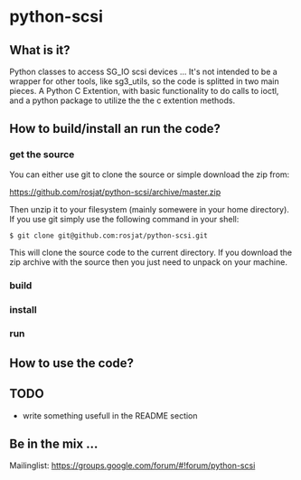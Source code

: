 # python-scsi


## What is it?

Python classes to access SG_IO scsi devices ...
It's not intended to be a wrapper for other tools, like sg3_utils, so the code is splitted in two main pieces. A Python C Extention, with basic functionality to do calls to ioctl, and a python package to utilize the the c extention methods. 

## How to build/install an run the code?

### get the source

You can either use git to clone the source or simple download the zip from:

https://github.com/rosjat/python-scsi/archive/master.zip 

Then unzip it to your filesystem (mainly somewere in your home directory).
If you use git simply use the following command in your shell:

    $ git clone git@github.com:rosjat/python-scsi.git
 
This will clone the source code to the current directory. If you download the zip archive with the source then you  just need to unpack on your machine.  

### build

### install

### run

## How to use the code?


## TODO

 - write something usefull in the README section
 

## Be in the mix ...


Mailinglist: https://groups.google.com/forum/#!forum/python-scsi

